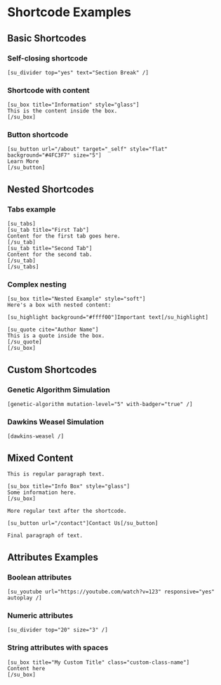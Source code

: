 # Shortcode Examples

## Basic Shortcodes

### Self-closing shortcode
```
[su_divider top="yes" text="Section Break" /]
```

### Shortcode with content
```
[su_box title="Information" style="glass"]
This is the content inside the box.
[/su_box]
```

### Button shortcode
```
[su_button url="/about" target="_self" style="flat" background="#4FC3F7" size="5"]
Learn More
[/su_button]
```

## Nested Shortcodes

### Tabs example
```
[su_tabs]
[su_tab title="First Tab"]
Content for the first tab goes here.
[/su_tab]
[su_tab title="Second Tab"]
Content for the second tab.
[/su_tab]
[/su_tabs]
```

### Complex nesting
```
[su_box title="Nested Example" style="soft"]
Here's a box with nested content:

[su_highlight background="#ffff00"]Important text[/su_highlight]

[su_quote cite="Author Name"]
This is a quote inside the box.
[/su_quote]
[/su_box]
```

## Custom Shortcodes

### Genetic Algorithm Simulation
```
[genetic-algorithm mutation-level="5" with-badger="true" /]
```

### Dawkins Weasel Simulation
```
[dawkins-weasel /]
```

## Mixed Content

```
This is regular paragraph text.

[su_box title="Info Box" style="glass"]
Some information here.
[/su_box]

More regular text after the shortcode.

[su_button url="/contact"]Contact Us[/su_button]

Final paragraph of text.
```

## Attributes Examples

### Boolean attributes
```
[su_youtube url="https://youtube.com/watch?v=123" responsive="yes" autoplay /]
```

### Numeric attributes
```
[su_divider top="20" size="3" /]
```

### String attributes with spaces
```
[su_box title="My Custom Title" class="custom-class-name"]
Content here
[/su_box]
```
